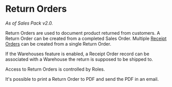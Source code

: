 # Return Orders

*As of Sales Pack v2.0.*

Return Orders are used to document product returned from customers. A Return Order can be created from a completed Sales Order. Multiple [Receipt Orders](receipt-orders.md) can be created from a single Return Order.

If the Warehouses feature is enabled, a Receipt Order record can be associated with a Warehouse the return is supposed to be shipped to.

Access to Return Orders is controlled by Roles.

It's possible to print a Return Order to PDF and send the PDF in an email.
